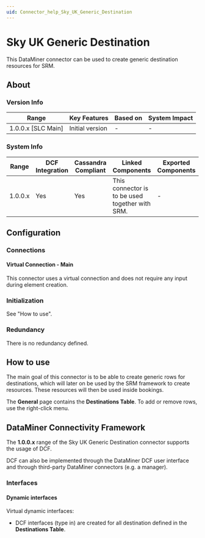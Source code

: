 ```yaml
---
uid: Connector_help_Sky_UK_Generic_Destination
---
```


# Sky UK Generic Destination

This DataMiner connector can be used to create generic destination resources for SRM.

## About

### Version Info

| Range                | Key Features     | Based on     | System Impact     |
|----------------------|------------------|--------------|-------------------|
| 1.0.0.x [SLC Main]   | Initial version  | -            | -                 |

### System Info

| Range     | DCF Integration     | Cassandra Compliant     | Linked Components                               | Exported Components     |
|-----------|---------------------|-------------------------|-------------------------------------------------|-------------------------|
| 1.0.0.x   | Yes                 | Yes                     | This connector is to be used together with SRM. | -                       |

## Configuration

### Connections

#### Virtual Connection - Main

This connector uses a virtual connection and does not require any input during element creation.

### Initialization

See "How to use".

### Redundancy

There is no redundancy defined.

## How to use

The main goal of this connector is to be able to create generic rows for destinations, which will later on be used by the SRM framework to create resources. These resources will then be used inside bookings.

The **General** page contains the **Destinations Table**. To add or remove rows, use the right-click menu.

## DataMiner Connectivity Framework

The **1.0.0.x** range of the Sky UK Generic Destination connector supports the usage of DCF.

DCF can also be implemented through the DataMiner DCF user interface and through third-party DataMiner connectors (e.g. a manager).

### Interfaces

#### Dynamic interfaces

Virtual dynamic interfaces:

- DCF interfaces (type in) are created for all destination defined in the **Destinations Table**.
